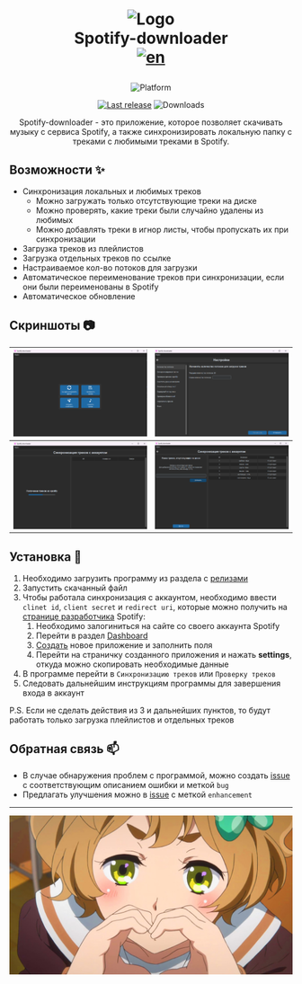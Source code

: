 <h1 align="center">

![Logo](icons/icon.ico)  
Spotify-downloader  
[![en](https://img.shields.io/badge/README-en-red.svg)](README.md)

</h1>


<div align="center">

![Platform](https://img.shields.io/badge/Windows-0078D6?style=for-the-badge&logo=windows&logoColor=white "Не кликабельно")

[![Last release](https://img.shields.io/github/v/release/LuTiFlekSSer/Spotify-downloader)](https://github.com/LuTiFlekSSer/Spotify-downloader/releases/latest "Скачать")
![Downloads](https://img.shields.io/github/downloads/LuTiFlekSSer/Spotify-downloader/total "Не кликабельно")

Spotify-downloader - это приложение, которое позволяет скачивать музыку с сервиса Spotify,
а также синхронизировать локальную папку с треками с любимыми треками в Spotify.

</div>

## Возможности :sparkles:

* Синхронизация локальных и любимых треков
    * Можно загружать только отсутствующие треки на диске
    * Можно проверять, какие треки были случайно удалены из любимых
    * Можно добавлять треки в игнор листы, чтобы пропускать их при синхронизации
* Загрузка треков из плейлистов
* Загрузка отдельных треков по ссылке
* Настраиваемое кол-во потоков для загрузки
* Автоматическое переименование треков при синхронизации, если они были переименованы в Spotify
* Автоматическое обновление

## Скриншоты :camera:

| ![Main](res/main_ru.png) | ![Settings](res/settings_ru.png) |
|:------------------------:|:--------------------------------:|
| ![Sync](res/sync_ru.png) |    ![Sync](res/sync_1_ru.png)    |

## Установка :wrench:

1. Необходимо загрузить программу из раздела с [релизами](https://github.com/LuTiFlekSSer/Spotify-downloader/releases/latest)
2. Запустить скачанный файл
3. Чтобы работала синхронизация с аккаунтом, необходимо ввести `clinet id`, `client secret` и `redirect uri`, которые можно получить на [странице разработчика](https://developer.spotify.com/) Spotify:
    1. Необходимо залогиниться на сайте со своего аккаунта Spotify
    2. Перейти в раздел [Dashboard](https://developer.spotify.com/dashboard/)
    3. [Создать](https://developer.spotify.com/dashboard/create) новое приложение и заполнить поля
    4. Перейти на страничку созданного приложения и нажать **settings**, откуда можно скопировать необходимые данные
4. В программе перейти в `Синхронизацию треков` или `Проверку треков`
5. Следовать дальнейшим инструкциям программы для завершения входа в аккаунт

P.S. Если не сделать действия из 3 и дальнейших пунктов, то будут работать только загрузка плейлистов и отдельных треков

## Обратная связь :mailbox:

* В случае обнаружения проблем с программой, можно создать [issue](https://github.com/LuTiFlekSSer/Spotify-downloader/issues/) с соответствующим описанием ошибки и меткой `bug`
* Предлагать улучшения можно в [issue](https://github.com/LuTiFlekSSer/Spotify-downloader/issues/) с меткой `enhancement`

___

<div align="center">

![Thanks](res/md_thanks.jpg)

</div>